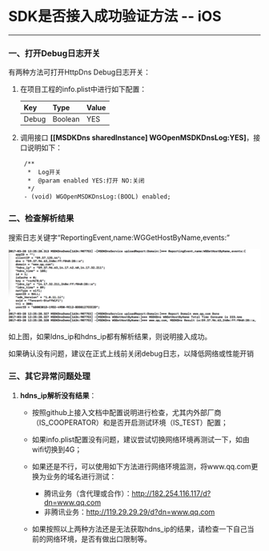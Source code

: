 # SDK是否接入成功验证方法 -- iOS #
----
### 一、打开Debug日志开关

有两种方法可打开HttpDns Debug日志开关：

1. 在项目工程的info.plist中进行如下配置：

	| Key        | Type           | Value  |
	| ------------- |-------------| -------------|
	| Debug | Boolean | YES |

2. 调用接口 **[[MSDKDns sharedInstance] WGOpenMSDKDnsLog:YES]**，接口说明如下：

		/**
		 *  Log开关
		 *  @param enabled YES:打开 NO:关闭
		 */
		- (void) WGOpenMSDKDnsLog:(BOOL) enabled;

### 二、检查解析结果

搜索日志关键字“ReportingEvent,name:WGGetHostByName,events:”

![解析结果图片](result.png) 

如上图，如果ldns\_ip和hdns\_ip都有解析结果，则说明接入成功。

如果确认没有问题，建议在正式上线前关闭debug日志，以降低网络或性能开销

### 三、其它异常问题处理

1. **hdns\_ip解析没有结果**：

	- 按照github上接入文档中配置说明进行检查，尤其内外部厂商（IS\_COOPERATOR）和是否开启测试环境（IS\_TEST）配置；

	- 如果info.plist配置没有问题，建议尝试切换网络环境再测试一下，如由wifi切换到4G；

	- 如果还是不行，可以使用如下方法进行网络环境监测，将www.qq.com更换为业务的域名进行测试：
	
		- 腾讯业务（含代理或合作）：http://182.254.116.117/d?dn=www.qq.com
		- 非腾讯业务：http://119.29.29.29/d?dn=www.qq.com
	
	- 如果按照以上两种方法还是无法获取hdns\_ip的结果，请检查一下自己当前的网络环境，是否有做出口限制等。
